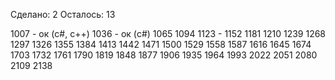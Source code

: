 Сделано: 2
Осталось: 13

1007 - ок (c#, c++)
1036 - ок (c#)
1065
1094
1123 -
1152
1181
1210
1239
1268
1297
1326
1355
1384
1413
1442
1471
1500
1529
1558
1587
1616
1645
1674
1703
1732
1761
1790
1819
1848
1877
1906
1935
1964
1993
2022
2051
2080
2109
2138
 
